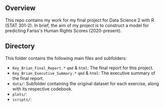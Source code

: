 ## Overview

This repo contains my work for my final project for Data Science 2 with R (STAT 301-2). In brief, the aim of my project is to construct a model for predicting Fariss's Human Rights Scores (2020-present).

## Directory

This folder contains the following main files and subfolders:

- `Key_Brian_Final_Report.*` `qmd` & `html`: The final report for this project.
- `Key_Brian_Executive_Summary.*` `qmd` & `html`: The executive summary of the final report.
- `data/`: Subfolder containing the original dataset for each exercise, along with its respective codebook.
- `plots/`:
- `scripts/`: